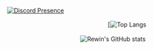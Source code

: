 [![Discord Presence](https://lanyard-profile-readme.vercel.app/api/918985927039275128)](https://discord.com/users/918985927039275128)

ㅤㅤㅤㅤㅤㅤㅤㅤㅤㅤㅤㅤㅤㅤㅤㅤㅤㅤ [![Top Langs](https://github-readme-stats.vercel.app/api/top-langs/?username=Gzuz808&layout=compact&theme=dark)

ㅤㅤㅤㅤㅤㅤㅤㅤㅤㅤㅤㅤㅤ ![Rewin's GitHub stats](https://github-readme-stats.vercel.app/api?username=Gzuz808&show_icons=true&theme=dark)

